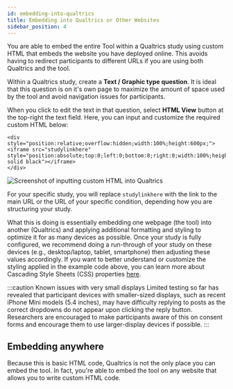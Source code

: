 ```yaml
---
id: embedding-into-qualtrics
title: Embedding into Qualtrics or Other Websites
sidebar_position: 4
---
```


You are able to embed the entire Tool within a Qualtrics study using custom HTML that embeds the website you have deployed online. This avoids having to redirect participants to different URLs if you are using both Qualtrics and the tool.

Within a Qualtrics study, create a **Text / Graphic type question**. It is ideal that this question is on it's own page to maximize the amount of space used by the tool and avoid navigation issues for participants.

When you click to edit the text in that question, select **HTML View** button at the top-right the text field. Here, you can input and customize the required custom HTML below:

```
<div style="position:relative;overflow:hidden;width:100%;height:600px;">
<iframe src="studylinkhere" style="position:absolute;top:0;left:0;bottom:0;right:0;width:100%;height:100%;border:5px solid black"></iframe>
</div>
```

![Screenshot of inputting custom HTML into Qualtrics](/img/page-qualtrics-custom-html.png)

For your specific study, you will replace `studylinkhere` with the link to the main URL or the URL of your specific condition, depending how you are structuring your study.

What this is doing is essentially embedding one webpage (the tool) into another (Qualtrics) and applying additional formatting and styling to optimize it for as many devices as possible. Once your study is fully configured, we recommend doing a run-through of your study on these devices (e.g., desktop/laptop, tablet, smartphone) then adjusting these values accordingly. If you want to better understand or customize the styling applied in the example code above, you can learn more about Cascading Style Sheets (CSS) properties [here](https://developer.mozilla.org/en-US/docs/Web/CSS).

:::caution Known issues with very small displays
Limited testing so far has revealed that participant devices with smaller-sized displays, such as recent iPhone Mini models (5.4 inches), may have difficulty replying to posts as the correct dropdowns do not appear upon clicking the reply button. Researchers are encouraged to make participants aware of this on consent forms and encourage them to use larger-display devices if possible.
:::

## Embedding anywhere

Because this is basic HTML code, Qualtrics is not the only place you can embed the tool. In fact, you're able to embed the tool on any website that allows you to write custom HTML code.